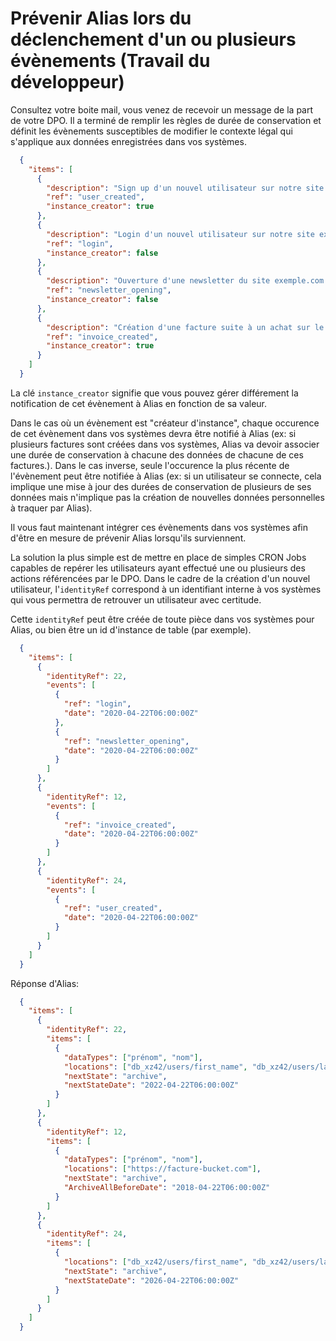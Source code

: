 # Prévenir Alias lors du déclenchement d'un ou plusieurs évènements (Travail du développeur)

Consultez votre boite mail, vous venez de recevoir un message de la part de votre DPO. Il a terminé de remplir les règles de durée de conservation et définit les évènements susceptibles de modifier le contexte légal qui s'applique aux données enregistrées dans vos systèmes.

```json
  {
    "items": [
      {
        "description": "Sign up d'un nouvel utilisateur sur notre site exemple.com",
        "ref": "user_created",
        "instance_creator": true
      },
      {
        "description": "Login d'un nouvel utilisateur sur notre site exemple.com",
        "ref": "login",
        "instance_creator": false
      },
      {
        "description": "Ouverture d'une newsletter du site exemple.com par un abonné à cette newsletter",
        "ref": "newsletter_opening",
        "instance_creator": false
      },
      {
        "description": "Création d'une facture suite à un achat sur le site exemple.com",
        "ref": "invoice_created",
        "instance_creator": true
      }
    ]
  }
```

La clé ```instance_creator``` signifie que vous pouvez gérer différement la notification de cet évènement à Alias en fonction de sa valeur.

Dans le cas où un évènement est "créateur d'instance", chaque occurence de cet évènement dans vos systèmes devra être notifié à Alias (ex: si plusieurs factures sont créées dans vos systèmes, Alias va devoir associer une durée de conservation à chacune des données de chacune de ces factures.). Dans le cas inverse, seule l'occurence la plus récente de l'évènement peut être notifiée à Alias (ex: si un utilisateur se connecte, cela implique une mise à jour des durées de conservation de plusieurs de ses données mais n'implique pas la création de nouvelles données personnelles à traquer par Alias).

Il vous faut maintenant intégrer ces évènements dans vos systèmes afin d'être en mesure de prévenir Alias lorsqu'ils surviennent.

La solution la plus simple est de mettre en place de simples CRON Jobs capables de repérer les utilisateurs ayant effectué une ou plusieurs des actions référencées par le DPO. Dans le cadre de la création d'un nouvel utilisateur, l'```identityRef``` correspond à un identifiant interne à vos systèmes qui vous permettra de retrouver un utilisateur avec certitude.

Cette ```identityRef``` peut être créée de toute pièce dans vos systèmes pour Alias, ou bien être un id d'instance de table (par exemple). 

```json
  {
    "items": [
      {
        "identityRef": 22,
        "events": [
          {
            "ref": "login",
            "date": "2020-04-22T06:00:00Z"
          },
          {
            "ref": "newsletter_opening",
            "date": "2020-04-22T06:00:00Z"
          }
        ]
      },
      {
        "identityRef": 12,
        "events": [
          {
            "ref": "invoice_created",
            "date": "2020-04-22T06:00:00Z"
          }
        ]
      },
      {
        "identityRef": 24,
        "events": [
          {
            "ref": "user_created",
            "date": "2020-04-22T06:00:00Z"
          }
        ]
      }
    ]
  }
```

Réponse d'Alias: 

```json
  {
    "items": [
      {
        "identityRef": 22,
        "items": [
          {
            "dataTypes": ["prénom", "nom"],
            "locations": ["db_xz42/users/first_name", "db_xz42/users/last_name"],
            "nextState": "archive",
            "nextStateDate": "2022-04-22T06:00:00Z"
          }
        ]
      },
      {
        "identityRef": 12,
        "items": [
          {
            "dataTypes": ["prénom", "nom"],
            "locations": ["https://facture-bucket.com"],
            "nextState": "archive",
            "ArchiveAllBeforeDate": "2018-04-22T06:00:00Z"
          }
        ]
      },
      {
        "identityRef": 24,
        "items": [
          {
            "locations": ["db_xz42/users/first_name", "db_xz42/users/last_name"],
            "nextState": "archive",
            "nextStateDate": "2026-04-22T06:00:00Z"
          }
        ]
      }
    ]
  }
```


